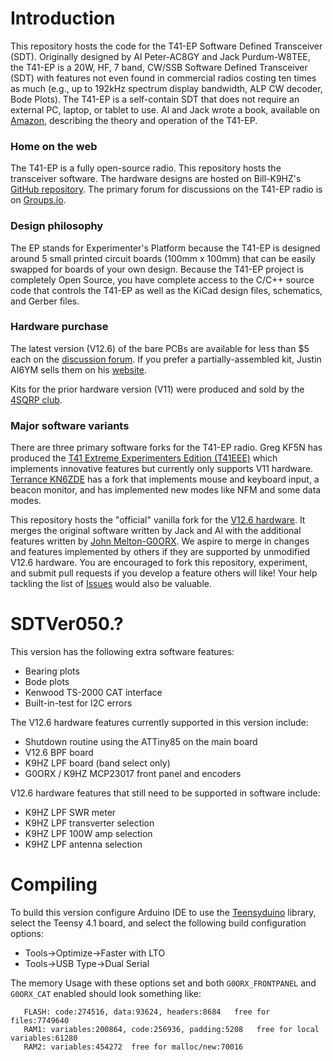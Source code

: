 # Introduction

This repository hosts the code for the T41-EP Software Defined Transceiver (SDT). Originally designed by Al Peter-AC8GY and Jack Purdum-W8TEE, the T41-EP is a 20W, HF, 7 band, CW/SSB Software Defined Transceiver (SDT) with features not even found in commercial radios costing ten times as much (e.g., up to 192kHz spectrum display bandwidth, ALP CW decoder, Bode Plots). The T41-EP is a self-contain SDT that does not require an external PC, laptop, or tablet to use. Al and Jack wrote a book, available on [Amazon](https://a.co/d/drLsJlJ), describing the theory and operation of the T41-EP.

### Home on the web

The T41-EP is a fully open-source radio. This repository hosts the transceiver software. The hardware designs are hosted on Bill-K9HZ's [GitHub repository](https://github.com/DRWJSCHMIDT/T41/tree/main/T41_V012_Files_01-15-24). The primary forum for discussions on the T41-EP radio is on [Groups.io](https://groups.io/g/SoftwareControlledHamRadio/topics).

### Design philosophy

The EP stands for Experimenter's Platform because the T41-EP is designed around 5 small printed circuit boards (100mm x 100mm) that can be easily swapped for boards of your own design. Because the T41-EP project is completely Open Source, you have complete access to the C/C++ source code that controls the T41-EP as well as the KiCad design files, schematics, and Gerber files. 

### Hardware purchase

The latest version (V12.6) of the bare PCBs are available for less than $5 each on the [discussion forum](https://groups.io/g/SoftwareControlledHamRadio). If you prefer a partially-assembled kit,  Justin AI6YM sells them on his [website](https://ai6ym.radio/t41-ep-sdt/).

Kits for the prior hardware version (V11) were produced and sold by the [4SQRP club](http://www.4sqrp.com/T41main.php).

### Major software variants

There are three primary software forks for the T41-EP radio. Greg KF5N has produced the [T41 Extreme Experimenters Edition (T41EEE)](https://github.com/Greg-R/T41EEE) which implements innovative features but currently only supports V11 hardware. [Terrance KN6ZDE](https://github.com/tmr4/T41_SDR) has a fork that implements mouse and keyboard input, a beacon monitor, and has implemented new modes like NFM and some data modes.

This repository hosts the "official" vanilla fork for the [V12.6 hardware](https://github.com/DRWJSCHMIDT/T41/tree/main/T41_V012_Files_01-15-24). It merges the original software written by Jack and Al with the additional features written by [John Melton-G0ORX](https://github.com/g0orx/SDTVer050.0). We aspire to merge in changes and features implemented by others if they are supported by unmodified V12.6 hardware. You are encouraged to fork this repository, experiment, and submit pull requests if you develop a feature others will like! Your help tackling the list of [Issues](https://github.com/KI3P/SDTVer050.0/issues) would also be valuable.

# SDTVer050.?

This version has the following extra software features:

* Bearing plots
* Bode plots
* Kenwood TS-2000 CAT interface
* Built-in-test for I2C errors

The V12.6 hardware features currently supported in this version include:

* Shutdown routine using the ATTiny85 on the main board
* V12.6 BPF board
* K9HZ LPF board (band select only)
* G0ORX / K9HZ MCP23017 front panel and encoders

V12.6 hardware features that still need to be supported in software include:

* K9HZ LPF SWR meter
* K9HZ LPF transverter selection
* K9HZ LPF 100W amp selection
* K9HZ LPF antenna selection

# Compiling

To build this version configure Arduino IDE to use the [Teensyduino](https://www.pjrc.com/teensy/td_download.html) library, select the Teensy 4.1 board, and select the following build configuration options: 

* Tools->Optimize->Faster with LTO
* Tools->USB Type->Dual Serial

The memory Usage with these options set and both `G0ORX_FRONTPANEL` and `G0ORX_CAT` enabled should look something like:

```
   FLASH: code:274516, data:93624, headers:8684   free for files:7749640
   RAM1: variables:200864, code:256936, padding:5208   free for local variables:61280
   RAM2: variables:454272  free for malloc/new:70016
```

